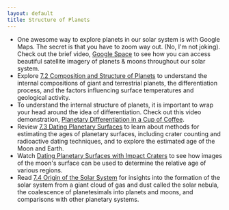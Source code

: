```yaml
---
layout: default
title: Structure of Planets
---
```


- One awesome way to explore planets in our solar system is with Google Maps. The secret is that you have to zoom way out. (No, I'm not joking). Check out the brief video, [Google Space](https://youtu.be/n-YOP8Yx0lo) to see how you can access beautiful satellite imagery of planets & moons throughout our solar system. 
- Explore [7.2 Composition and Structure of Planets](https://openstax.org/books/astronomy-2e/pages/7-2-composition-and-structure-of-planets) to understand the internal compositions of giant and terrestrial planets, the differentiation process, and the factors influencing surface temperatures and geological activity.
- To understand the internal structure of planets, it is important to wrap your head around the idea of differentiation. Check out this video demonstration, [Planetary Differentiation in a Cup of Coffee](https://youtu.be/f-OZKtZK4aY). 
- Review [7.3 Dating Planetary Surfaces](https://openstax.org/books/astronomy-2e/pages/7-3-dating-planetary-surfaces) to learn about methods for estimating the ages of planetary surfaces, including crater counting and radioactive dating techniques, and to explore the estimated age of the Moon and Earth.
- Watch [Dating Planetary Surfaces with Impact Craters](https://youtu.be/5l91mtiVG3c) to see how images of the moon's surface can be used to determine the relative age of various regions. 
- Read [7.4 Origin of the Solar System](https://openstax.org/books/astronomy-2e/pages/7-4-origin-of-the-solar-system) for insights into the formation of the solar system from a giant cloud of gas and dust called the solar nebula, the coalescence of planetesimals into planets and moons, and comparisons with other planetary systems.

